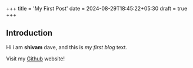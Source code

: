 +++
title = 'My First Post'
date = 2024-08-29T18:45:22+05:30
draft = true
+++
## Introduction

Hi i am **shivam** dave, and this is *my first blog* text.

Visit my [Github](https://github.com/Davshiv20) website!